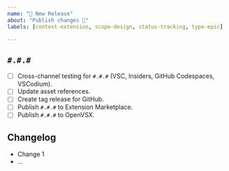 ```yaml
---
name: "🚀 New Release"
about: "Publish changes 🦾"
labels: [context-extension, scope-design, status-tracking, type-epic]

---
```


## `#.#.#`

- [ ] Cross-channel testing for `#.#.#` (VSC, Insiders, GitHub Codespaces, VSCodium).
- [ ] Update asset references.
- [ ] Create tag release for GitHub.
- [ ] Publish `#.#.#` to Extension Marketplace.
- [ ] Publish `#.#.#` to OpenVSX.

## Changelog

- Change 1
- ...
